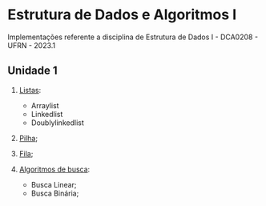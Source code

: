 # Estrutura de Dados e Algoritmos I
Implementações referente a disciplina de Estrutura de Dados I - DCA0208 - UFRN - 2023.1

## Unidade 1

1. [Listas](https://github.com/CarlosG18/edi_dca0208/tree/main/conteudos/list/list.md):
   - Arraylist
   - Linkedlist
   - Doublylinkedlist

2. [Pilha](https://github.com/CarlosG18/edi_dca0208/tree/main/conteudos/pilha/pilha.md);
3. [Fila](https://github.com/CarlosG18/edi_dca0208/tree/main/conteudos/fila/fila.md);
4. [Algoritmos de busca](https://github.com/CarlosG18/edi_dca0208/tree/main/conteudos/busca/busca.md):
   - Busca Linear;
   - Busca Binária;


